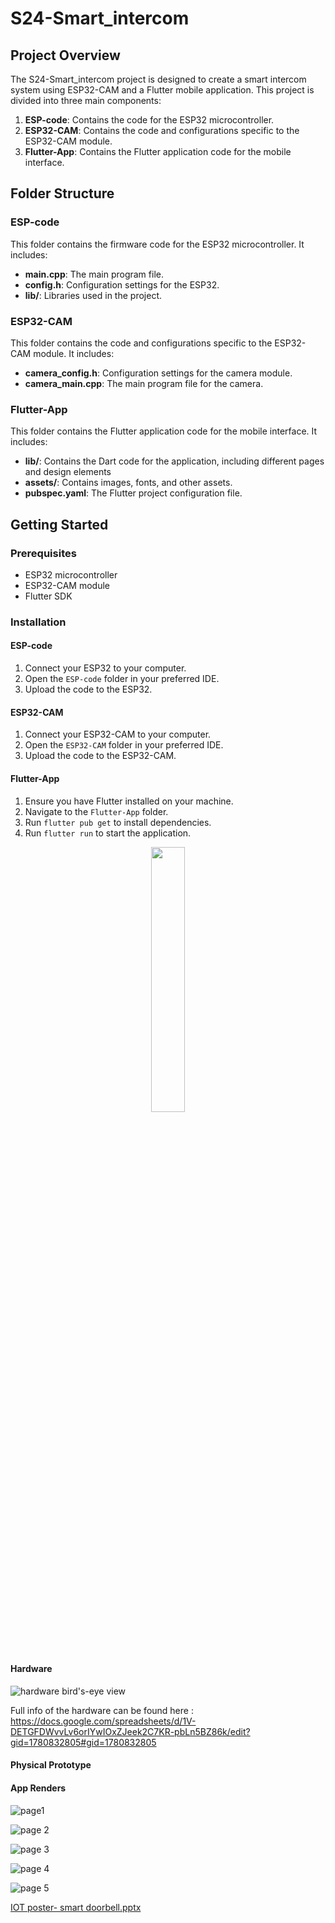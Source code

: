 # S24-Smart_intercom

## Project Overview
The S24-Smart_intercom project is designed to create a smart intercom system using ESP32-CAM and a Flutter mobile application. This project is divided into three main components:

1. **ESP-code**: Contains the code for the ESP32 microcontroller.
2. **ESP32-CAM**: Contains the code and configurations specific to the ESP32-CAM module.
3. **Flutter-App**: Contains the Flutter application code for the mobile interface.

## Folder Structure

### ESP-code
This folder contains the firmware code for the ESP32 microcontroller. It includes:
- **main.cpp**: The main program file.
- **config.h**: Configuration settings for the ESP32.
- **lib/**: Libraries used in the project.

### ESP32-CAM
This folder contains the code and configurations specific to the ESP32-CAM module. It includes:
- **camera_config.h**: Configuration settings for the camera module.
- **camera_main.cpp**: The main program file for the camera.

### Flutter-App
This folder contains the Flutter application code for the mobile interface. It includes:
- **lib/**: Contains the Dart code for the application, including different pages and design elements
- **assets/**: Contains images, fonts, and other assets.
- **pubspec.yaml**: The Flutter project configuration file.

## Getting Started

### Prerequisites
- ESP32 microcontroller
- ESP32-CAM module
- Flutter SDK

### Installation

#### ESP-code
1. Connect your ESP32 to your computer.
2. Open the `ESP-code` folder in your preferred IDE.
3. Upload the code to the ESP32.

#### ESP32-CAM
1. Connect your ESP32-CAM to your computer.
2. Open the `ESP32-CAM` folder in your preferred IDE.
3. Upload the code to the ESP32-CAM.

#### Flutter-App
1. Ensure you have Flutter installed on your machine.
2. Navigate to the `Flutter-App` folder.
3. Run `flutter pub get` to install dependencies.
4. Run `flutter run` to start the application.


<p align="center" width="100%">
    <img width="33%" src="https://github.com/user-attachments/assets/fa1f627c-d43d-4c13-b4be-d6534c7db633"> 
</p>


#### Hardware

![hardware bird's-eye view](https://github.com/user-attachments/assets/45133843-9c47-439b-9370-621ee368ae39)

Full info of the hardware can be found here : https://docs.google.com/spreadsheets/d/1V-DETGFDWvvLv6orIYwIOxZJeek2C7KR-pbLn5BZ86k/edit?gid=1780832805#gid=1780832805

#### Physical Prototype




#### App Renders
![page1](https://github.com/user-attachments/assets/b476d8bb-5e93-4e1f-b033-183e5bca9c8c)

![page 2](https://github.com/user-attachments/assets/4d5f1e10-bca5-4ea6-a8fe-b2a9a4a51782)

![page 3](https://github.com/user-attachments/assets/6d13956f-6488-44c4-9491-67477b874d60)

![page 4](https://github.com/user-attachments/assets/bb7443dd-0edb-4cff-9437-c0aabc4b6d9d)

![page 5](https://github.com/user-attachments/assets/de626a0a-9c35-4b41-96e3-76e5d1946185)





[IOT poster- smart doorbell.pptx](https://github.com/user-attachments/files/16841304/IOT.poster-.smart.doorbell.pptx)


